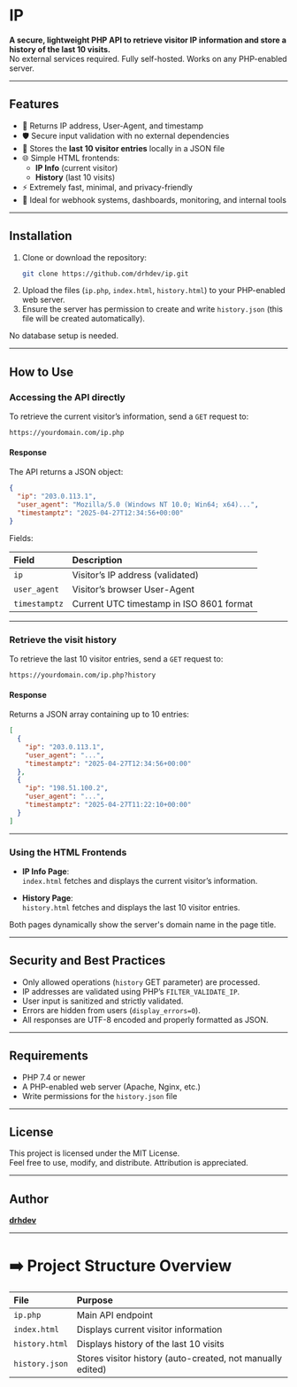 # IP

**A secure, lightweight PHP API to retrieve visitor IP information and store a history of the last 10 visits.**  
No external services required. Fully self-hosted. Works on any PHP-enabled server.

---

## Features

- 📡 Returns IP address, User-Agent, and timestamp
- 🛡️ Secure input validation with no external dependencies
- 📝 Stores the **last 10 visitor entries** locally in a JSON file
- 🌐 Simple HTML frontends:
  - **IP Info** (current visitor)
  - **History** (last 10 visits)
- ⚡ Extremely fast, minimal, and privacy-friendly
- 🎯 Ideal for webhook systems, dashboards, monitoring, and internal tools

---

## Installation

1. Clone or download the repository:
   ```bash
   git clone https://github.com/drhdev/ip.git
   ```
2. Upload the files (`ip.php`, `index.html`, `history.html`) to your PHP-enabled web server.
3. Ensure the server has permission to create and write `history.json` (this file will be created automatically).

No database setup is needed.

---

## How to Use

### Accessing the API directly

To retrieve the current visitor’s information, send a `GET` request to:

```text
https://yourdomain.com/ip.php
```

#### Response

The API returns a JSON object:

```json
{
  "ip": "203.0.113.1",
  "user_agent": "Mozilla/5.0 (Windows NT 10.0; Win64; x64)...",
  "timestamptz": "2025-04-27T12:34:56+00:00"
}
```

Fields:

| Field | Description |
|:---|:---|
| `ip` | Visitor’s IP address (validated) |
| `user_agent` | Visitor’s browser User-Agent |
| `timestamptz` | Current UTC timestamp in ISO 8601 format |

---

### Retrieve the visit history

To retrieve the last 10 visitor entries, send a `GET` request to:

```text
https://yourdomain.com/ip.php?history
```

#### Response

Returns a JSON array containing up to 10 entries:

```json
[
  {
    "ip": "203.0.113.1",
    "user_agent": "...",
    "timestamptz": "2025-04-27T12:34:56+00:00"
  },
  {
    "ip": "198.51.100.2",
    "user_agent": "...",
    "timestamptz": "2025-04-27T11:22:10+00:00"
  }
]
```

---

### Using the HTML Frontends

- **IP Info Page**:  
  `index.html` fetches and displays the current visitor’s information.

- **History Page**:  
  `history.html` fetches and displays the last 10 visitor entries.

Both pages dynamically show the server's domain name in the page title.

---

## Security and Best Practices

- Only allowed operations (`history` GET parameter) are processed.
- IP addresses are validated using PHP’s `FILTER_VALIDATE_IP`.
- User input is sanitized and strictly validated.
- Errors are hidden from users (`display_errors=0`).
- All responses are UTF-8 encoded and properly formatted as JSON.

---

## Requirements

- PHP 7.4 or newer
- A PHP-enabled web server (Apache, Nginx, etc.)
- Write permissions for the `history.json` file

---

## License

This project is licensed under the MIT License.  
Feel free to use, modify, and distribute. Attribution is appreciated.

---

## Author

**[drhdev](https://github.com/drhdev)**

---

# ➡️ Project Structure Overview

| File | Purpose |
|:---|:---|
| `ip.php` | Main API endpoint |
| `index.html` | Displays current visitor information |
| `history.html` | Displays history of the last 10 visits |
| `history.json` | Stores visitor history (auto-created, not manually edited) |
